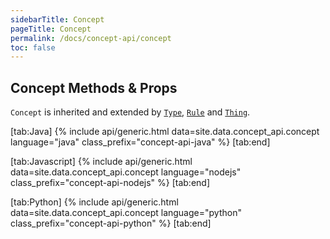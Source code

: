 ```yaml
---
sidebarTitle: Concept
pageTitle: Concept
permalink: /docs/concept-api/concept
toc: false
---
```


## Concept Methods & Props
`Concept` is inherited and extended by [`Type`](/docs/concept-api/type), [`Rule`](/docs/concept-api/rule) and [`Thing`](/docs/concept-api/thing).

<div class="tabs light" data-no-parse>

[tab:Java]
{% include api/generic.html data=site.data.concept_api.concept language="java" class_prefix="concept-api-java" %}
[tab:end]

[tab:Javascript]
{% include api/generic.html data=site.data.concept_api.concept language="nodejs" class_prefix="concept-api-nodejs" %}
[tab:end]

[tab:Python]
{% include api/generic.html data=site.data.concept_api.concept language="python" class_prefix="concept-api-python" %}
[tab:end]

</div>